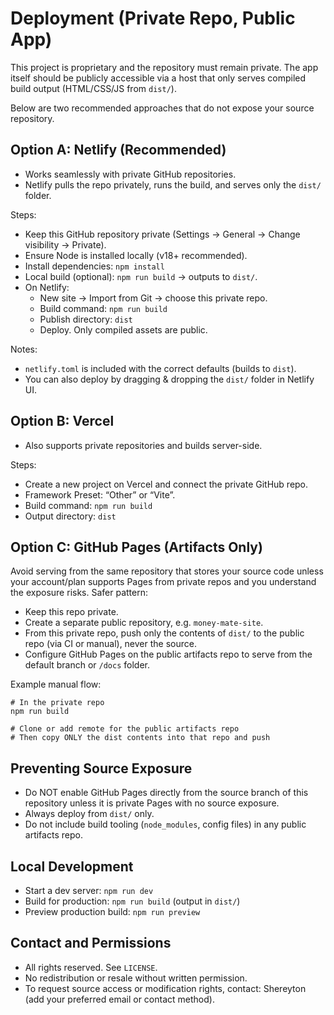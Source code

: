 # Deployment (Private Repo, Public App)

This project is proprietary and the repository must remain private. The app itself should be publicly accessible via a host that only serves compiled build output (HTML/CSS/JS from `dist/`).

Below are two recommended approaches that do not expose your source repository.

## Option A: Netlify (Recommended)

- Works seamlessly with private GitHub repositories.
- Netlify pulls the repo privately, runs the build, and serves only the `dist/` folder.

Steps:
- Keep this GitHub repository private (Settings → General → Change visibility → Private).
- Ensure Node is installed locally (v18+ recommended).
- Install dependencies: `npm install`
- Local build (optional): `npm run build` → outputs to `dist/`.
- On Netlify:
  - New site → Import from Git → choose this private repo.
  - Build command: `npm run build`
  - Publish directory: `dist`
  - Deploy. Only compiled assets are public.

Notes:
- `netlify.toml` is included with the correct defaults (builds to `dist`).
- You can also deploy by dragging & dropping the `dist/` folder in Netlify UI.

## Option B: Vercel

- Also supports private repositories and builds server-side.

Steps:
- Create a new project on Vercel and connect the private GitHub repo.
- Framework Preset: “Other” or “Vite”.
- Build command: `npm run build`
- Output directory: `dist`

## Option C: GitHub Pages (Artifacts Only)

Avoid serving from the same repository that stores your source code unless your account/plan supports Pages from private repos and you understand the exposure risks. Safer pattern:

- Keep this repo private.
- Create a separate public repository, e.g. `money-mate-site`.
- From this private repo, push only the contents of `dist/` to the public repo (via CI or manual), never the source.
- Configure GitHub Pages on the public artifacts repo to serve from the default branch or `/docs` folder.

Example manual flow:
```
# In the private repo
npm run build

# Clone or add remote for the public artifacts repo
# Then copy ONLY the dist contents into that repo and push
```

## Preventing Source Exposure

- Do NOT enable GitHub Pages directly from the source branch of this repository unless it is private Pages with no source exposure.
- Always deploy from `dist/` only.
- Do not include build tooling (`node_modules`, config files) in any public artifacts repo.

## Local Development

- Start a dev server: `npm run dev`
- Build for production: `npm run build` (output in `dist/`)
- Preview production build: `npm run preview`

## Contact and Permissions

- All rights reserved. See `LICENSE`.
- No redistribution or resale without written permission.
- To request source access or modification rights, contact: Shereyton (add your preferred email or contact method).

